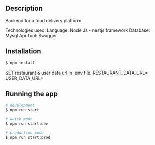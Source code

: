 ## Description

Backend for a food delivery platform

Technologies used: 
Language: Node Js - nestjs framework
Database: Mysql 
Api Tool: Swagger

## Installation

```bash
$ npm install
```

SET restaurant & user data url in .env file.
RESTAURANT_DATA_URL=
USER_DATA_URL=

## Running the app

```bash
# development
$ npm run start

# watch mode
$ npm run start:dev

# production mode
$ npm run start:prod
```
